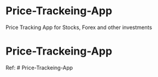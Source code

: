 # Price-Trackeing-App
Price Tracking App for Stocks, Forex and other investments
# Price-Trackeing-App
Ref: # Price-Trackeing-App